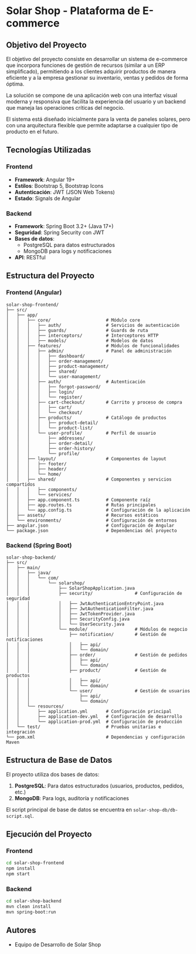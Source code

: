 # Solar Shop - Plataforma de E-commerce

## Objetivo del Proyecto
El objetivo del proyecto consiste en desarrollar un sistema de e-commerce que incorpora funciones de gestión de recursos (similar a un ERP simplificado), permitiendo a los clientes adquirir productos de manera eficiente y a la empresa gestionar su inventario, ventas y pedidos de forma óptima.

La solución se compone de una aplicación web con una interfaz visual moderna y responsiva que facilita la experiencia del usuario y un backend que maneja las operaciones críticas del negocio.

El sistema está diseñado inicialmente para la venta de paneles solares, pero con una arquitectura flexible que permite adaptarse a cualquier tipo de producto en el futuro.

## Tecnologías Utilizadas

### Frontend
- **Framework**: Angular 19+
- **Estilos**: Bootstrap 5, Bootstrap Icons
- **Autenticación**: JWT (JSON Web Tokens)
- **Estado**: Signals de Angular

### Backend
- **Framework**: Spring Boot 3.2+ (Java 17+)
- **Seguridad**: Spring Security con JWT
- **Bases de datos**: 
  - PostgreSQL para datos estructurados
  - MongoDB para logs y notificaciones
- **API**: RESTful

## Estructura del Proyecto

### Frontend (Angular)
```
solar-shop-frontend/
├── src/
│   ├── app/
│   │   ├── core/                     # Módulo core
│   │   │   ├── auth/                 # Servicios de autenticación
│   │   │   ├── guards/               # Guards de ruta
│   │   │   ├── interceptors/         # Interceptores HTTP
│   │   │   ├── models/               # Modelos de datos
│   │   ├── features/                 # Módulos de funcionalidades
│   │   │   ├── admin/                # Panel de administración
│   │   │   │   ├── dashboard/
│   │   │   │   ├── order-management/
│   │   │   │   ├── product-management/
│   │   │   │   ├── shared/
│   │   │   │   └── user-management/
│   │   │   ├── auth/                 # Autenticación
│   │   │   │   ├── forgot-password/
│   │   │   │   ├── login/
│   │   │   │   └── register/
│   │   │   ├── cart-checkout/        # Carrito y proceso de compra
│   │   │   │   ├── cart/
│   │   │   │   └── checkout/
│   │   │   ├── products/             # Catálogo de productos
│   │   │   │   ├── product-detail/
│   │   │   │   └── product-list/
│   │   │   └── user-profile/         # Perfil de usuario
│   │   │       ├── addresses/
│   │   │       ├── order-detail/
│   │   │       ├── order-history/
│   │   │       └── profile/
│   │   ├── layout/                   # Componentes de layout
│   │   │   ├── footer/
│   │   │   ├── header/
│   │   │   └── home/
│   │   ├── shared/                   # Componentes y servicios compartidos
│   │   │   ├── components/
│   │   │   └── services/
│   │   ├── app.component.ts          # Componente raíz
│   │   ├── app.routes.ts             # Rutas principales
│   │   └── app.config.ts             # Configuración de la aplicación
│   ├── assets/                       # Recursos estáticos
│   └── environments/                 # Configuración de entornos
├── angular.json                      # Configuración de Angular
└── package.json                      # Dependencias del proyecto
```

### Backend (Spring Boot)
```
solar-shop-backend/
├── src/
│   ├── main/
│   │   ├── java/
│   │   │   └── com/
│   │   │       └── solarshop/
│   │   │           ├── SolarShopApplication.java
│   │   │           ├── security/                # Configuración de seguridad
│   │   │           │   ├── JwtAuthenticationEntryPoint.java
│   │   │           │   ├── JwtAuthenticationFilter.java
│   │   │           │   ├── JwtTokenProvider.java
│   │   │           │   ├── SecurityConfig.java
│   │   │           │   └── UserSecurity.java
│   │   │           └── module/                  # Módulos de negocio
│   │   │               ├── notification/        # Gestión de notificaciones
│   │   │               │   ├── api/
│   │   │               │   └── domain/
│   │   │               ├── order/               # Gestión de pedidos
│   │   │               │   ├── api/
│   │   │               │   └── domain/
│   │   │               ├── product/             # Gestión de productos
│   │   │               │   ├── api/
│   │   │               │   └── domain/
│   │   │               └── user/                # Gestión de usuarios
│   │   │                   ├── api/
│   │   │                   └── domain/
│   │   └── resources/
│   │       ├── application.yml       # Configuración principal
│   │       ├── application-dev.yml   # Configuración de desarrollo
│   │       └── application-prod.yml  # Configuración de producción
│   └── test/                         # Pruebas unitarias e integración
└── pom.xml                           # Dependencias y configuración Maven
```

## Estructura de Base de Datos

El proyecto utiliza dos bases de datos:

1. **PostgreSQL**: Para datos estructurados (usuarios, productos, pedidos, etc.)
2. **MongoDB**: Para logs, auditoría y notificaciones

El script principal de base de datos se encuentra en `solar-shop-db/db-script.sql`.

## Ejecución del Proyecto

### Frontend
```bash
cd solar-shop-frontend
npm install
npm start
```

### Backend
```bash
cd solar-shop-backend
mvn clean install
mvn spring-boot:run
```

## Autores
- Equipo de Desarrollo de Solar Shop
